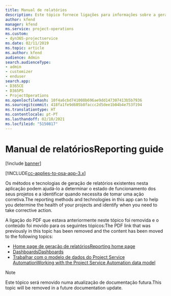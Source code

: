 ```yaml
---
title: Manual de relatórios
description: Este tópico fornece ligações para informações sobre a geração de relatórios.
author: kfend
manager: kfend
ms.service: project-operations
ms.custom:
- dyn365-projectservice
ms.date: 02/11/2019
ms.topic: article
ms.author: kfend
audience: Admin
search.audienceType:
- admin
- customizer
- enduser
search.app:
- D365CE
- D365PS
- ProjectOperations
ms.openlocfilehash: 10f4a6cbd741008b696ae9dd147307413b5b7936
ms.sourcegitcommit: 418fa1fe9d605b8faccc2d5dee1b04b4e753f194
ms.translationtype: HT
ms.contentlocale: pt-PT
ms.lasthandoff: 02/10/2021
ms.locfileid: "5150817"
---
```

# <a name="reporting-guide"></a><span data-ttu-id="17457-103">Manual de relatórios</span><span class="sxs-lookup"><span data-stu-id="17457-103">Reporting guide</span></span>

[!include [banner](../../includes/psa-now-project-operations.md)]

[!INCLUDE[cc-applies-to-psa-app-3.x](../../includes/cc-applies-to-psa-app-3x.md)]

<span data-ttu-id="17457-104">Os métodos e tecnologias de geração de relatórios existentes nesta aplicação podem ajudá-lo a determinar o estado de funcionamento dos seus projetos e a identificar quando necessita de tomar uma ação corretiva.</span><span class="sxs-lookup"><span data-stu-id="17457-104">The reporting methods and technologies in this app can to help you determine the health of your projects and identify when you need to take corrective action.</span></span> 

<span data-ttu-id="17457-105">A ligação do PDF que estava anteriormente neste tópico foi removida e o conteúdo foi movido para os seguintes tópicos:</span><span class="sxs-lookup"><span data-stu-id="17457-105">The PDF link that was previously in this topic has been removed and the content has been moved to the following topics:</span></span>

- [<span data-ttu-id="17457-106">Home page de geração de relatórios</span><span class="sxs-lookup"><span data-stu-id="17457-106">Reporting home page</span></span>](../reports-reporting-dynamics-365-project-service.md)
- [<span data-ttu-id="17457-107">Dashboards</span><span class="sxs-lookup"><span data-stu-id="17457-107">Dashboards</span></span>](../reports-dashboards.md)
- [<span data-ttu-id="17457-108">Trabalhar com o modelo de dados do Project Service Automation</span><span class="sxs-lookup"><span data-stu-id="17457-108">Working with the Project Service Automation data model</span></span>](../reports-working-project-service-data-model.md)

> [!NOTE]
> <span data-ttu-id="17457-109">Este tópico será removido numa atualização de documentação futura.</span><span class="sxs-lookup"><span data-stu-id="17457-109">This topic will be removed in a future documentation update.</span></span> 
